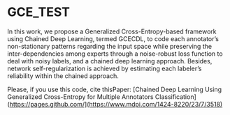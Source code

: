 # GCE_TEST


 In this work, we propose a  Generalized Cross-Entropy-based framework using Chained Deep Learning, termed GCECDL, to code each annotator’s non-stationary patterns regarding the input space while preserving the inter-dependencies among experts through a  noise-robust loss function to deal with noisy labels, and a chained deep learning approach. Besides, network self-regularization is achieved by estimating each labeler’s reliability within the chained approach. 
 
 Please, if you use this code, cite thisPaper: [Chained Deep Learning Using Generalized Cross-Entropy for
Multiple Annotators Classification](https://pages.github.com/](https://www.mdpi.com/1424-8220/23/7/3518)
